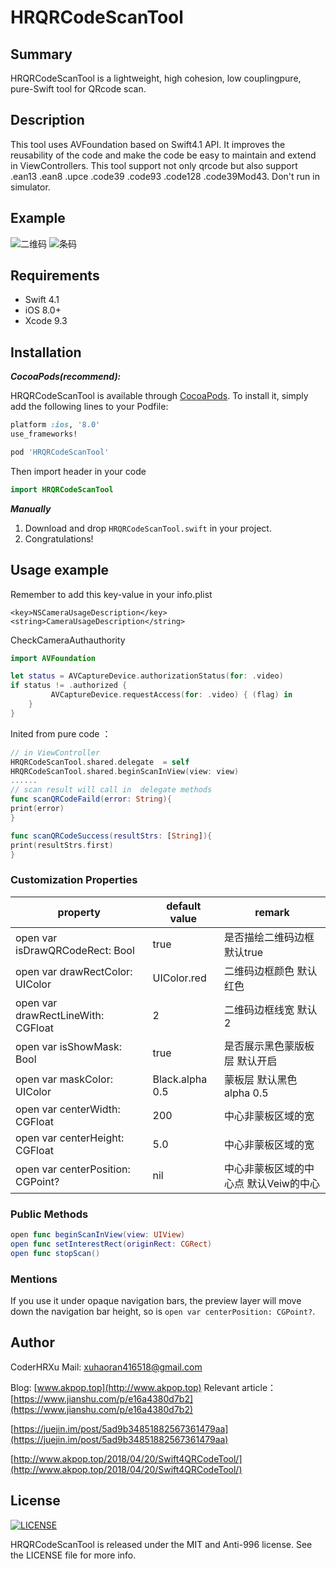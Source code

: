 # HRQRCodeScanTool

## Summary 
HRQRCodeScanTool is a lightweight, high cohesion, low couplingpure, pure-Swift tool for QRcode scan.  

## Description
This tool uses AVFoundation based on Swift4.1 API.  It improves the reusability of the code and make the code be easy to maintain and extend in ViewControllers.
This tool support not only qrcode but also support .ean13 .ean8 .upce .code39 .code93 .code128 .code39Mod43.
Don't run in simulator.  


## Example

<img src="jpg/scan1.jpeg" alt="二维码">
<img src="jpg/scan2.jpeg" alt="条码">

## Requirements

- Swift 4.1
- iOS 8.0+
- Xcode 9.3

## Installation


***CocoaPods(recommend):***

HRQRCodeScanTool is available through [CocoaPods](http://cocoapods.org).
To install it, simply add the following lines to your Podfile:

```ruby
platform :ios, '8.0'
use_frameworks!

pod 'HRQRCodeScanTool'

```
Then import header in your code
```swift
import HRQRCodeScanTool
```

***Manually***

1. Download and drop ```HRQRCodeScanTool.swift``` in your project.
2. Congratulations!


## Usage example

Remember to add this key-value in your info.plist 
```
<key>NSCameraUsageDescription</key>
<string>CameraUsageDescription</string>
```
CheckCameraAuthauthority
```swift
import AVFoundation

let status = AVCaptureDevice.authorizationStatus(for: .video)
if status != .authorized {
         AVCaptureDevice.requestAccess(for: .video) { (flag) in
    }
}

```

Inited from pure code ：

```swift
// in ViewController
HRQRCodeScanTool.shared.delegate  = self
HRQRCodeScanTool.shared.beginScanInView(view: view)
......
// scan result will call in  delegate methods 
func scanQRCodeFaild(error: String){
print(error)
}

func scanQRCodeSuccess(resultStrs: [String]){
print(resultStrs.first)
}
```


### Customization Properties

| property | default value | remark |
|------|----|---|
|open var isDrawQRCodeRect: Bool  |true| 是否描绘二维码边框 默认true |
|open var drawRectColor: UIColor | UIColor.red | 二维码边框颜色 默认红色|
|open var drawRectLineWith: CGFloat |2| 二维码边框线宽 默认2|        
|open var isShowMask: Bool   |true|  是否展示黑色蒙版板层 默认开启|           
|open var maskColor: UIColor   |Black.alpha 0.5|  蒙板层 默认黑色 alpha 0.5|               
|open var centerWidth: CGFloat  |200|  中心非蒙板区域的宽  |        
|open var centerHeight: CGFloat  |5.0|  中心非蒙板区域的宽|        
|open var centerPosition: CGPoint? |nil| 中心非蒙板区域的中心点 默认Veiw的中心

### Public Methods

```swift
open func beginScanInView(view: UIView)
open func setInterestRect(originRect: CGRect)
open func stopScan()
```
### Mentions
If you use it under  opaque navigation bars, the preview layer will move down the navigation bar height, so is ```open var centerPosition: CGPoint?```.

## Author

CoderHRXu
Mail: [xuhaoran416518@gmail.com](mailto:xuhaoran416518@gmail.com) 

Blog: [www.akpop.top](http://www.akpop.top)
Relevant article：
[https://www.jianshu.com/p/e16a4380d7b2](https://www.jianshu.com/p/e16a4380d7b2)

[https://juejin.im/post/5ad9b34851882567361479aa](https://juejin.im/post/5ad9b34851882567361479aa)

[http://www.akpop.top/2018/04/20/Swift4QRCodeTool/](http://www.akpop.top/2018/04/20/Swift4QRCodeTool/)
## License

[![LICENSE](https://img.shields.io/badge/license-Anti%20996-blue.svg)](https://github.com/996icu/996.ICU/blob/master/LICENSE)

HRQRCodeScanTool is released under the MIT and Anti-996 license. See the LICENSE file for more info.

